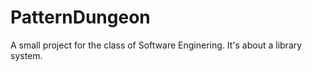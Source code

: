 # PatternDungeon
A small project for the class of Software Enginering. It's about a library system.
